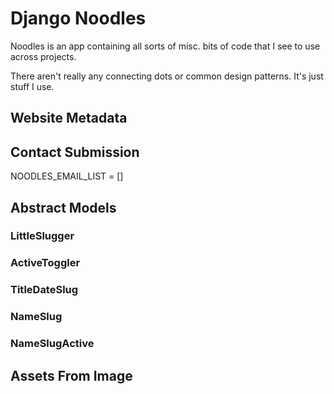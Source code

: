 Django Noodles
==============
Noodles is an app containing all sorts of misc. bits of code that I see to use across projects.

There aren't really any connecting dots or common design patterns. It's just stuff I use.

Website Metadata
----------------

Contact Submission
------------------
NOODLES_EMAIL_LIST = []

Abstract Models
---------------
### LittleSlugger
### ActiveToggler
### TitleDateSlug
### NameSlug
### NameSlugActive

Assets From Image
-----------------